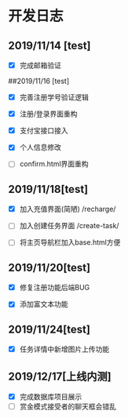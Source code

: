 # 开发日志

## 2019/11/14 [test]

- [x] 完成邮箱验证

##2019/11/16 [test]

- [x] 完善注册学号验证逻辑

- [x] 注册/登录界面重构

- [x] 支付宝接口接入

- [x] 个人信息修改

- [ ] confirm.html界面重构

## 2019/11/18[test]


- [x] 加入充值界面(简陋) /recharge/

- [ ] 加入创建任务界面 /create-task/

- [ ] 将主页导航栏加入base.html方便

## 2019/11/20[test]



- [x] 修复注册功能后端BUG

- [x] 添加富文本功能

## 2019/11/24[test]


- [x] 任务详情中新增图片上传功能



## 2019/12/17[上线内测]

- [x] 完成数据库项目展示
- [ ] 赏金模式接受者的聊天框会错乱